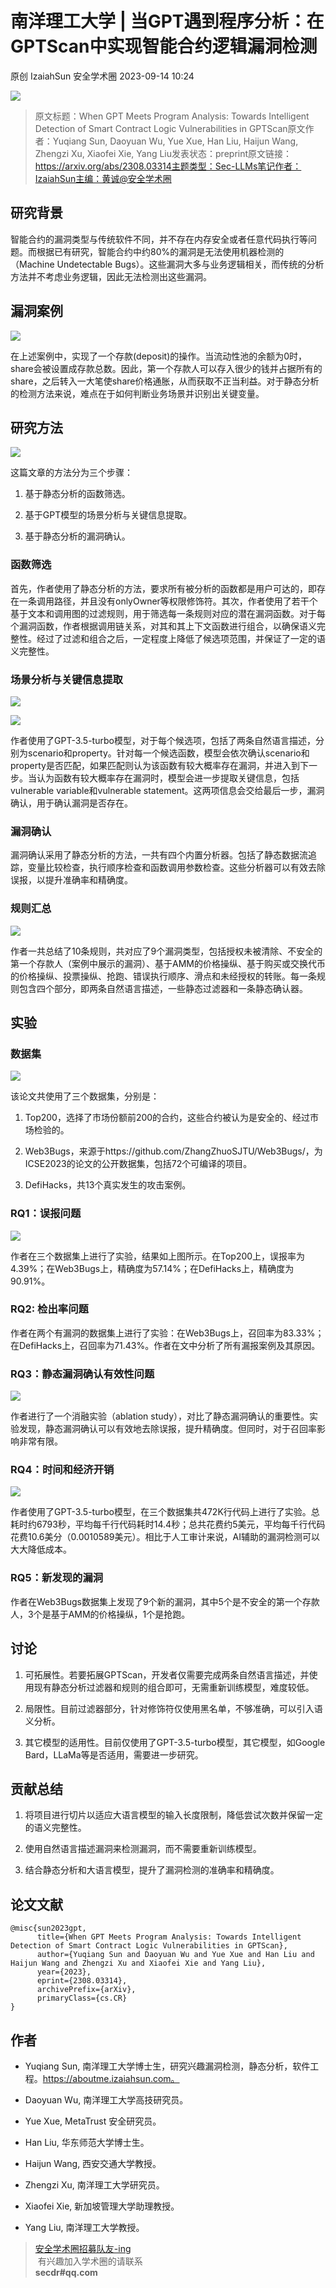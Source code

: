 #  南洋理工大学 | 当GPT遇到程序分析：在GPTScan中实现智能合约逻辑漏洞检测   
原创 IzaiahSun  安全学术圈   2023-09-14 10:24  
  
![](https://mmbiz.qpic.cn/sz_mmbiz_png/6Dibw6L070WEdsLemmcGvze7etX6ZsGG1GdkYJzhicgFibtJ53x4cqrdsicL7k4JiaZf7ibB0OoQ8t98l4w53jhicqrTQ/640?wx_fmt=png "")  
> 原文标题：When GPT Meets Program Analysis: Towards Intelligent Detection of Smart Contract Logic Vulnerabilities in GPTScan原文作者：Yuqiang Sun, Daoyuan Wu, Yue Xue, Han Liu, Haijun Wang, Zhengzi Xu, Xiaofei Xie, Yang Liu发表状态：preprint原文链接：https://arxiv.org/abs/2308.03314主题类型：Sec-LLMs笔记作者：IzaiahSun主编：黄诚@安全学术圈  
  
## 研究背景  
  
智能合约的漏洞类型与传统软件不同，并不存在内存安全或者任意代码执行等问题。而根据已有研究，智能合约中约80%的漏洞是无法使用机器检测的（Machine Undetectable Bugs）。这些漏洞大多与业务逻辑相关，而传统的分析方法并不考虑业务逻辑，因此无法检测出这些漏洞。  
## 漏洞案例  
  
![](https://mmbiz.qpic.cn/sz_mmbiz_png/6Dibw6L070WEdsLemmcGvze7etX6ZsGG1QicN6Zn8prcJqKB71iaEuI85z36CicdXXCvCfg1EKre4MG6J0DyqVneBQ/640?wx_fmt=png "")  
  
在上述案例中，实现了一个存款(deposit)的操作。当流动性池的余额为0时，share会被设置成存款总数。因此，第一个存款人可以存入很少的钱并占据所有的share，之后转入一大笔使share价格通胀，从而获取不正当利益。对于静态分析的检测方法来说，难点在于如何判断业务场景并识别出关键变量。  
## 研究方法  
  
![](https://mmbiz.qpic.cn/sz_mmbiz_png/6Dibw6L070WEdsLemmcGvze7etX6ZsGG16gunX4NY50TNEjbJNOcWglobFaJsibu9tcPibdxoLmsCRJ5ZU2lesOMA/640?wx_fmt=png "")  
  
这篇文章的方法分为三个步骤：  
1. 基于静态分析的函数筛选。  
  
1. 基于GPT模型的场景分析与关键信息提取。  
  
1. 基于静态分析的漏洞确认。  
  
### 函数筛选  
  
首先，作者使用了静态分析的方法，要求所有被分析的函数都是用户可达的，即存在一条调用路径，并且没有onlyOwner等权限修饰符。其次，作者使用了若干个基于文本和调用图的过滤规则，用于筛选每一条规则对应的潜在漏洞函数。对于每个漏洞函数，作者根据调用链关系，对其和其上下文函数进行组合，以确保语义完整性。经过了过滤和组合之后，一定程度上降低了候选项范围，并保证了一定的语义完整性。  
### 场景分析与关键信息提取  
  
![](https://mmbiz.qpic.cn/sz_mmbiz_png/6Dibw6L070WEdsLemmcGvze7etX6ZsGG1aicX7OqccicdMQ0pBP3lIJ0Wib2Xf9TXhmBWIDrACfa80MXllx7Fy3rEA/640?wx_fmt=png "")  
  
![](https://mmbiz.qpic.cn/sz_mmbiz_png/6Dibw6L070WEdsLemmcGvze7etX6ZsGG1iaO3wnI3qYkxULzhPSzqNxL9LHGH16GLDdyI1gue4cZwzpA7UKZXW8g/640?wx_fmt=png "")  
  
作者使用了GPT-3.5-turbo模型，对于每个候选项，包括了两条自然语言描述，分别为scenario和property。针对每一个候选函数，模型会依次确认scenario和property是否匹配，如果匹配则认为该函数有较大概率存在漏洞，并进入到下一步。当认为函数有较大概率存在漏洞时，模型会进一步提取关键信息，包括vulnerable variable和vulnerable statement。这两项信息会交给最后一步，漏洞确认，用于确认漏洞是否存在。  
### 漏洞确认  
  
漏洞确认采用了静态分析的方法，一共有四个内置分析器。包括了静态数据流追踪，变量比较检查，执行顺序检查和函数调用参数检查。这些分析器可以有效去除误报，以提升准确率和精确度。  
### 规则汇总  
  
![](https://mmbiz.qpic.cn/sz_mmbiz_png/6Dibw6L070WEdsLemmcGvze7etX6ZsGG1bicbdc1fhGKBOp7plKb3o3Yb95USTwzdwc2SQr8TnaIVic3HBB4K83iaw/640?wx_fmt=png "")  
  
作者一共总结了10条规则，共对应了9个漏洞类型，包括授权未被清除、不安全的第一个存款人（案例中展示的漏洞）、基于AMM的价格操纵、基于购买或交换代币的价格操纵、投票操纵、抢跑、错误执行顺序、滑点和未经授权的转账。每一条规则包含四个部分，即两条自然语言描述，一些静态过滤器和一条静态确认器。  
## 实验  
### 数据集  
  
![](https://mmbiz.qpic.cn/sz_mmbiz_png/6Dibw6L070WEdsLemmcGvze7etX6ZsGG1Nmib12aDMGCVmuJrsrHNKoVOwzdNnZsEuc9w5jaCEvss0DZjxv3jZ1Q/640?wx_fmt=png "")  
  
该论文共使用了三个数据集，分别是：  
1. Top200，选择了市场份额前200的合约，这些合约被认为是安全的、经过市场检验的。  
  
1. Web3Bugs，来源于https://github.com/ZhangZhuoSJTU/Web3Bugs/，为ICSE2023的论文的公开数据集，包括72个可编译的项目。  
  
1. DefiHacks，共13个真实发生的攻击案例。  
  
### RQ1：误报问题  
  
![](https://mmbiz.qpic.cn/sz_mmbiz_png/6Dibw6L070WEdsLemmcGvze7etX6ZsGG1eSic6Vxg4thHz0qJ3PeKlC8KviblIEyDFUETHdxmXAqd3onfGdmLhbZg/640?wx_fmt=png "")  
  
作者在三个数据集上进行了实验，结果如上图所示。在Top200上，误报率为4.39%；在Web3Bugs上，精确度为57.14%；在DefiHacks上，精确度为90.91%。  
### RQ2: 检出率问题  
  
作者在两个有漏洞的数据集上进行了实验：在Web3Bugs上，召回率为83.33%；在DefiHacks上，召回率为71.43%。作者在文中分析了所有漏报案例及其原因。  
### RQ3：静态漏洞确认有效性问题  
  
![](https://mmbiz.qpic.cn/sz_mmbiz_png/6Dibw6L070WEdsLemmcGvze7etX6ZsGG1WqH2OCsOdopJicXicbuGYebNyiahpHyFUXftz8R8Vy24dllSpeDT4ajAw/640?wx_fmt=png "")  
  
作者进行了一个消融实验（ablation study），对比了静态漏洞确认的重要性。实验发现，静态漏洞确认可以有效地去除误报，提升精确度。但同时，对于召回率影响非常有限。  
### RQ4：时间和经济开销  
  
![](https://mmbiz.qpic.cn/sz_mmbiz_png/6Dibw6L070WEdsLemmcGvze7etX6ZsGG1bP581yInUlPt2Ejfj01K1KOUzryyTCxGRYrzUSMTSbiaqJd6A3RocKA/640?wx_fmt=png "")  
  
作者使用了GPT-3.5-turbo模型，在三个数据集共472K行代码上进行了实验。总耗时约6793秒，平均每千行代码耗时14.4秒；总共花费约5美元，平均每千行代码花费10.6美分（0.0010589美元）。相比于人工审计来说，AI辅助的漏洞检测可以大大降低成本。  
### RQ5：新发现的漏洞  
  
作者在Web3Bugs数据集上发现了9个新的漏洞，其中5个是不安全的第一个存款人，3个是基于AMM的价格操纵，1个是抢跑。  
## 讨论  
1. 可拓展性。若要拓展GPTScan，开发者仅需要完成两条自然语言描述，并使用现有静态分析过滤器和规则的组合即可，无需重新训练模型，难度较低。  
  
1. 局限性。目前过滤器部分，针对修饰符仅使用黑名单，不够准确，可以引入语义分析。  
  
1. 其它模型的适用性。目前仅使用了GPT-3.5-turbo模型，其它模型，如Google Bard，LLaMa等是否适用，需要进一步研究。  
  
## 贡献总结  
1. 将项目进行切片以适应大语言模型的输入长度限制，降低尝试次数并保留一定的语义完整性。  
  
1. 使用自然语言描述漏洞来检测漏洞，而不需要重新训练模型。  
  
1. 结合静态分析和大语言模型，提升了漏洞检测的准确率和精确度。  
  
## 论文文献  
```
@misc{sun2023gpt,
      title={When GPT Meets Program Analysis: Towards Intelligent Detection of Smart Contract Logic Vulnerabilities in GPTScan}, 
      author={Yuqiang Sun and Daoyuan Wu and Yue Xue and Han Liu and Haijun Wang and Zhengzi Xu and Xiaofei Xie and Yang Liu},
      year={2023},
      eprint={2308.03314},
      archivePrefix={arXiv},
      primaryClass={cs.CR}
}

```  
## 作者  
- Yuqiang Sun, 南洋理工大学博士生，研究兴趣漏洞检测，静态分析，软件工程。https://aboutme.izaiahsun.com。  
  
- Daoyuan Wu, 南洋理工大学高技研究员。  
  
- Yue Xue, MetaTrust 安全研究员。  
  
- Han Liu, 华东师范大学博士生。  
  
- Haijun Wang, 西安交通大学教授。  
  
- Zhengzi Xu, 南洋理工大学研究员。  
  
- Xiaofei Xie, 新加坡管理大学助理教授。  
  
- Yang Liu, 南洋理工大学教授。  
  
  
  
> [安全学术圈招募队友-ing](http://mp.weixin.qq.com/s?__biz=MzU5MTM5MTQ2MA==&mid=2247484475&idx=1&sn=2c91c6a161d1c5bc3b424de3bccaaee0&chksm=fe2efbb0c95972a67513c3340c98e20c752ca06d8575838c1af65fc2d6ddebd7f486aa75f6c3&scene=21#wechat_redirect)  
 有兴趣加入学术圈的请联系   
**secdr#qq.com**  
  
  
  
